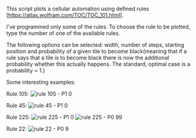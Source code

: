 This script plots a cellular automation using defined rules [https://atlas.wolfram.com/TOC/TOC_101.html].

I've programmed only some of the rules. To choose the rule to be plotted, type the number of one of the available rules.

The following options can be selected: width, number of steps, starting position and probability of a given tile to become black(meaning that if a rule says that a tile is to become black there is now the additional probability whether this actually happens. The standard, optimal case is a probability = 1.)

Some interesting examples:

Rule 105:
![rule 105 - P1 0](https://github.com/user-attachments/assets/87861c65-5a5e-4a9a-bda9-d475cea7f201)

Rule 45:
![rule 45 - P1 0](https://github.com/user-attachments/assets/54fadc3e-fc31-47c0-a586-7864134d017c)

Rule 225:
![rule 225 - P1 0](https://github.com/user-attachments/assets/117fff78-ddb0-49bb-9bc4-7912c567654d)
![rule 225 - P0 99](https://github.com/user-attachments/assets/ae24bdb3-b3d4-4fc4-8589-244b6ab911b7)

Rule 22:
![rule 22 - P0 9](https://github.com/user-attachments/assets/056cd4a8-1bd9-47d3-b20d-be99afed80fc)
